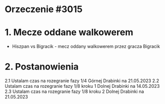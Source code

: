 # Orzeczenie #3015

# 1. Mecze oddane walkowerem
- Hiszpan vs Bigracik - mecz oddany walkowerem przez gracza Bigracik

# 2. Postanowienia
2.1 Ustalam czas na rozegranie fazy 1/4 Górnej Drabinki  na 21.05.2023
2.2 Ustalam czas na rozegranie fazy 1/8 kroku 1 Dolnej Drabinki na 14.05.2023
2.3 Ustalam czas na rozegranie fazy 1/8 kroku 2 Dolnej Drabinki na 21.05.2023

